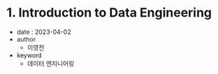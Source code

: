 # 1. Introduction to Data Engineering

- date : 2023-04-02
- author
  * 이영전
- keyword
  * 데이터 엔지니어링
